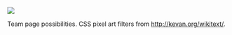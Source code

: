 ![](https://db-feed.s3.amazonaws.com/legacy/manny-1501871342673.gif)

Team page possibilities. CSS pixel art filters from http://kevan.org/wikitext/.
